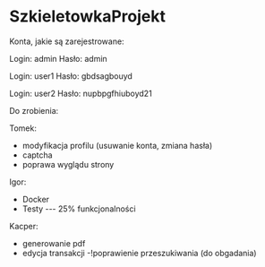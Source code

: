 # SzkieletowkaProjekt

Konta, jakie są zarejestrowane:

Login: admin
Hasło: admin

Login: user1
Hasło: gbdsagbouyd

Login: user2
Hasło: nupbpgfhiuboyd21


Do zrobienia:

Tomek:
- modyfikacja profilu (usuwanie konta, zmiana hasła)
- captcha
- poprawa wyglądu strony

Igor:
- Docker
- Testy --- 25% funkcjonalności

Kacper:
- generowanie pdf
- edycja transakcji
-!poprawienie przeszukiwania (do obgadania)
